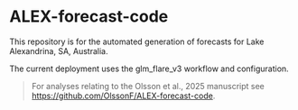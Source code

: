 # ALEX-forecast-code

This repository is for the automated generation of forecasts for Lake Alexandrina, SA, Australia.

The current deployment uses the glm_flare_v3 workflow and configuration. 

> For analyses relating to the Olsson et al., 2025 manuscript see <https://github.com/OlssonF/ALEX-forecast-code>.
